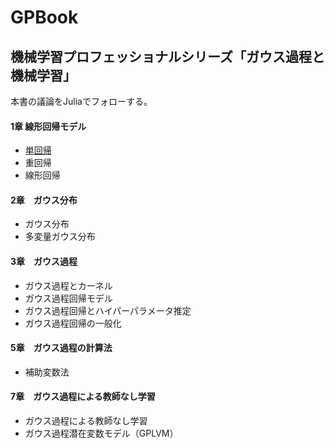 # GPBook

## 機械学習プロフェッショナルシリーズ「ガウス過程と機械学習」

本書の議論をJuliaでフォローする。

#### 1章 線形回帰モデル
 - [単回帰](https://github.com/akiabe/GPBook/blob/main/src/linear.ipynb)
 - 重回帰
 - 線形回帰
 
#### 2章　ガウス分布
 - ガウス分布
 - 多変量ガウス分布

#### 3章　ガウス過程
 - ガウス過程とカーネル
 - ガウス過程回帰モデル
 - ガウス過程回帰とハイパーパラメータ推定
 - ガウス過程回帰の一般化
 
#### 5章　ガウス過程の計算法
 - 補助変数法

#### 7章　ガウス過程による教師なし学習
 - ガウス過程による教師なし学習
 - ガウス過程潜在変数モデル（GPLVM）
